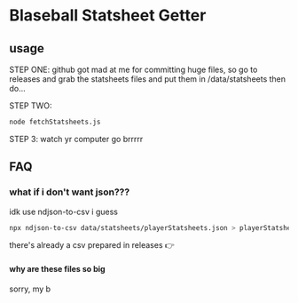# Blaseball Statsheet Getter

## usage

STEP ONE: github got mad at me for committing huge files, so go to releases and grab the statsheets files and put them in /data/statsheets then do...

STEP TWO:
```bash
node fetchStatsheets.js
```

STEP 3:
watch yr computer go brrrrr

## FAQ

### what if i don't want json???

idk use ndjson-to-csv i guess

```bash
npx ndjson-to-csv data/statsheets/playerStatsheets.json > playerStatsheets.csv
```

there's already a csv prepared in releases 👉

#### why are these files so big

sorry, my b